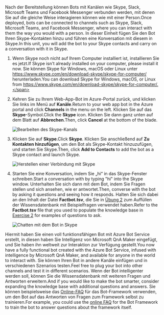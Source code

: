 <span data-ttu-id="8ffa7-101">Nach der Bereitstellung können Bots mit Kanälen wie Skype, Slack, Microsoft Teams und Facebook Messenger verbunden werden, mit denen Sie auf die gleiche Weise interagieren können wie mit einer Person.</span><span class="sxs-lookup"><span data-stu-id="8ffa7-101">Once deployed, bots can be connected to channels such as Skype, Slack, Microsoft Teams, and Facebook Messenger, where you can interact with them the way you would with a person.</span></span> <span data-ttu-id="8ffa7-102">In dieser Einheit fügen Sie den Bot Ihren Skype-Kontakten hinzu und führen eine Konversation mit diesem in Skype.</span><span class="sxs-lookup"><span data-stu-id="8ffa7-102">In this unit, you will add the bot to your Skype contacts and carry on a conversation with it in Skype.</span></span>

1. <span data-ttu-id="8ffa7-103">Wenn Skype noch nicht auf Ihrem Computer installiert ist, installieren Sie es jetzt.</span><span class="sxs-lookup"><span data-stu-id="8ffa7-103">If Skype isn't already installed on your computer, please install it now.</span></span> <span data-ttu-id="8ffa7-104">Sie können Skype für Windows, macOS oder Linux unter https://www.skype.com/en/download-skype/skype-for-computer/ herunterladen.</span><span class="sxs-lookup"><span data-stu-id="8ffa7-104">You can download Skype for Windows, macOS, or Linux from https://www.skype.com/en/download-skype/skype-for-computer/.</span></span>

1. <span data-ttu-id="8ffa7-105">Kehren Sie zu Ihrem Web-App-Bot im Azure-Portal zurück, und klicken Sie links im Menü auf **Kanäle**.</span><span class="sxs-lookup"><span data-stu-id="8ffa7-105">Return to your web app bot in the Azure portal and click **Channels** in the menu on the left.</span></span> <span data-ttu-id="8ffa7-106">Klicken Sie auf das **Skype**-Symbol.</span><span class="sxs-lookup"><span data-stu-id="8ffa7-106">Click the **Skype** icon.</span></span> <span data-ttu-id="8ffa7-107">Klicken Sie dann ganz unten auf dem Blatt auf **Abbrechen**.</span><span class="sxs-lookup"><span data-stu-id="8ffa7-107">Then, click **Cancel** at the bottom of the blade.</span></span>

    ![Bearbeiten des Skype-Kanals](../media-draft/7-portal-edit-skype.png)

1. <span data-ttu-id="8ffa7-109">Klicken Sie auf **Skype**.</span><span class="sxs-lookup"><span data-stu-id="8ffa7-109">Click **Skype**.</span></span> <span data-ttu-id="8ffa7-110">Klicken Sie anschließend auf **Zu Kontakten hinzufügen**, um den Bot als Skype-Kontakt hinzuzufügen, und starten Sie Skype.</span><span class="sxs-lookup"><span data-stu-id="8ffa7-110">Then, click **Add to Contacts** to add the bot as a Skype contact and launch Skype.</span></span>

    ![Herstellen einer Verbindung mit Skype](../media-draft/7-portal-click-skype.png)

1. <span data-ttu-id="8ffa7-112">Starten Sie eine Konversation, indem Sie „hi“ in das Skype-Fenster schreiben.</span><span class="sxs-lookup"><span data-stu-id="8ffa7-112">Start a conversation with by typing "hi" into the Skype window.</span></span> <span data-ttu-id="8ffa7-113">Unterhalten Sie sich dann mit dem Bot, indem Sie Fragen stellen und sich ansehen, wie er antwortet.</span><span class="sxs-lookup"><span data-stu-id="8ffa7-113">Then, converse with the bot by asking it questions and seeing how it responds.</span></span> <span data-ttu-id="8ffa7-114">Halten Sie sich dabei an den Inhalt der Datei **Factbot.tsv**, die Sie in [Übung 2](#Exercise2) zum Auffüllen der Wissensdatenbank mit Beispielfragen verwendet haben.</span><span class="sxs-lookup"><span data-stu-id="8ffa7-114">Refer to the **Factbot.tsv** file that you used to populate the knowledge base in [Exercise 2](#Exercise2) for examples of questions to ask.</span></span>
 
    ![Chatten mit dem Bot in Skype](../media-draft/7-skype-responses.png)

<span data-ttu-id="8ffa7-116">Hiermit haben Sie einen voll funktionsfähigen Bot mit Azure Bot Service erstellt, in diesen haben Sie Intelligenz von Microsoft QnA Maker eingefügt, und Sie haben ihn weltweit zur Interaktion zur Verfügung gestellt.</span><span class="sxs-lookup"><span data-stu-id="8ffa7-116">You now have a fully functional bot created with the Azure Bot Service, infused with intelligence by Microsoft QnA Maker, and available for anyone in the world to interact with.</span></span> <span data-ttu-id="8ffa7-117">Sie können Ihren Bot in andere Kanäle einfügen und in verschiedenen Szenarios testen.</span><span class="sxs-lookup"><span data-stu-id="8ffa7-117">Feel free to plug your bot into other channels and test it in different scenarios.</span></span> <span data-ttu-id="8ffa7-118">Wenn der Bot intelligenter werden soll, können Sie die Wissensdatenbank mit weiteren Fragen und Antworten erweitern.</span><span class="sxs-lookup"><span data-stu-id="8ffa7-118">And if you would like to make the bot smarter, consider expanding the knowledge base with additional questions and answers.</span></span> <span data-ttu-id="8ffa7-119">Sie können beispielsweise das [Online-FAQ](https://docs.microsoft.com/azure/bot-service/bot-service-resources-bot-framework-faq?view=azure-bot-service-3.0) für das Bot-Framework verwenden, um den Bot auf das Antworten von Fragen zum Framework selbst zu trainieren.</span><span class="sxs-lookup"><span data-stu-id="8ffa7-119">For example, you could use the [online FAQ](https://docs.microsoft.com/azure/bot-service/bot-service-resources-bot-framework-faq?view=azure-bot-service-3.0) for the Bot Framework to train the bot to answer questions about the framework itself.</span></span>